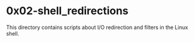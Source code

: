 # 0x02-shell_redirections
This directory contains scripts about I/O redirection and filters in the Linux shell.
